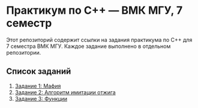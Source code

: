 # Практикум по C++ — ВМК МГУ, 7 семестр

Этот репозиторий содержит ссылки на задания практикума по C++ для 7 семестра ВМК МГУ. Каждое задание выполнено в отдельном репозитории.

## Список заданий
1. [Задание 1: Мафия](https://github.com/ilystsov/mafia-game)
2. [Задание 2: Алгоритм имитации отжига](https://github.com/ilystsov/simulated-annealing)
3. [Задание 3: Функции](https://github.com/ilystsov/functions-library)
